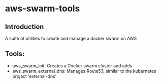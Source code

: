 # aws-swarm-tools

## Introduction
A suite of utilities to create and manage a docker swarm on AWS

## Tools:

- aws_swarm_init: Creates a Docker swarm cluster and adds
- aws_swarm_external_dns: Manages Route53, similar to the kubernetes project 'external-dns'

